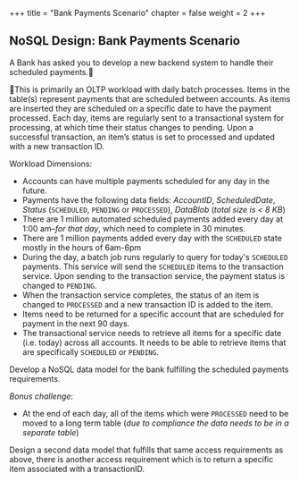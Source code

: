 +++
title = "Bank Payments Scenario"
chapter = false
weight = 2
+++

## NoSQL Design: Bank Payments Scenario

A Bank has asked you to develop a new backend system to handle their scheduled payments.

This is primarily an OLTP workload with daily batch processes. Items in the table(s) represent payments that are scheduled between accounts.  As items are inserted they are scheduled on a specific date to have the payment processed. Each day, items are regularly sent to a transactional system for processing, at which time their status changes to pending. Upon a successful transaction, an item’s status is set to processed and updated with a new transaction ID.

Workload Dimensions:

- Accounts can have multiple payments scheduled for any day in the future.
- Payments have the following data fields: *AccountID*, *ScheduledDate*, *Status* (`SCHEDULED`, `PENDING` or `PROCESSED`), *DataBlob* (*total size is < 8 KB*)
- There are 1 million automated scheduled payments added every day at 1:00 am–*for that day*, which need to complete in 30 minutes.
- There are 1 million payments added every day with the `SCHEDULED` state mostly in the hours of 6am-6pm
- During the day, a batch job runs regularly to query for today's `SCHEDULED` payments. This service will send the `SCHEDULED` items to the transaction service. Upon sending to the transaction service, the payment status is changed to `PENDING`.
- When the transaction service completes, the status of an item is changed to `PROCESSED` and a new transaction ID is added to the item.
- Items need to be returned for a specific account that are scheduled for payment in the next 90 days.
- The transactional service needs to retrieve all items for a specific date (i.e. today) across all accounts. It needs to be able to retrieve items that are specifically `SCHEDULED` or `PENDING`.

Develop a NoSQL data model for the bank fulfilling the scheduled payments requirements.

_Bonus challenge_:

- At the end of each day, all of the items which were `PROCESSED` need to be moved to a long term table (*due to compliance the data needs to be in a separate table*)

Design a second data model that fulfills that same access requirements as above, there is another access requirement which is to return a specific item associated with a transactionID.
